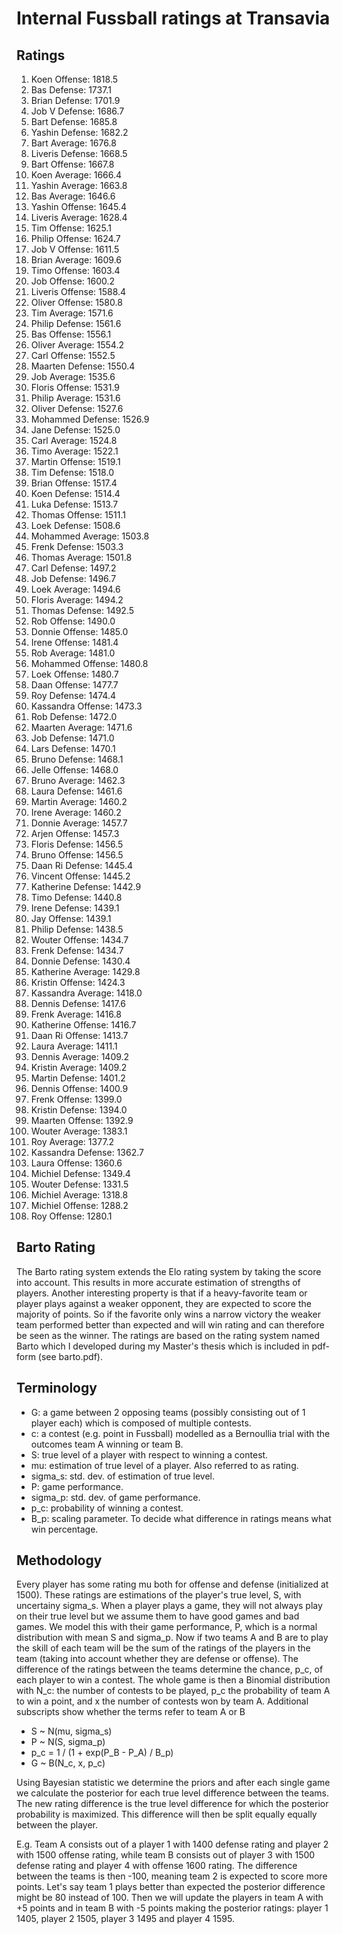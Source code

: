 # Internal Fussball ratings at Transavia
## Ratings
1. Koen Offense: 1818.5 
2. Bas Defense: 1737.1 
3. Brian Defense: 1701.9 
4. Job V Defense: 1686.7 
5. Bart Defense: 1685.8 
6. Yashin Defense: 1682.2 
7. Bart Average: 1676.8 
8. Liveris Defense: 1668.5 
9. Bart Offense: 1667.8 
10. Koen Average: 1666.4 
11. Yashin Average: 1663.8 
12. Bas Average: 1646.6 
13. Yashin Offense: 1645.4 
14. Liveris Average: 1628.4 
15. Tim Offense: 1625.1 
16. Philip Offense: 1624.7 
17. Job V Offense: 1611.5 
18. Brian Average: 1609.6 
19. Timo Offense: 1603.4 
20. Job Offense: 1600.2 
21. Liveris Offense: 1588.4 
22. Oliver Offense: 1580.8 
23. Tim Average: 1571.6 
24. Philip  Defense: 1561.6 
25. Bas Offense: 1556.1 
26. Oliver Average: 1554.2 
27. Carl Offense: 1552.5 
28. Maarten Defense: 1550.4 
29. Job Average: 1535.6 
30. Floris Offense: 1531.9 
31. Philip Average: 1531.6 
32. Oliver Defense: 1527.6 
33. Mohammed Defense: 1526.9 
34. Jane Defense: 1525.0 
35. Carl Average: 1524.8 
36. Timo Average: 1522.1 
37. Martin Offense: 1519.1 
38. Tim Defense: 1518.0 
39. Brian Offense: 1517.4 
40. Koen Defense: 1514.4 
41. Luka Defense: 1513.7 
42. Thomas Offense: 1511.1 
43. Loek Defense: 1508.6 
44. Mohammed Average: 1503.8 
45. Frenk  Defense: 1503.3 
46. Thomas Average: 1501.8 
47. Carl Defense: 1497.2 
48. Job  Defense: 1496.7 
49. Loek Average: 1494.6 
50. Floris Average: 1494.2 
51. Thomas Defense: 1492.5 
52. Rob Offense: 1490.0 
53. Donnie Offense: 1485.0 
54. Irene Offense: 1481.4 
55. Rob Average: 1481.0 
56. Mohammed Offense: 1480.8 
57. Loek Offense: 1480.7 
58. Daan Offense: 1477.7 
59. Roy Defense: 1474.4 
60. Kassandra Offense: 1473.3 
61. Rob Defense: 1472.0 
62. Maarten Average: 1471.6 
63. Job Defense: 1471.0 
64. Lars Defense: 1470.1 
65. Bruno Defense: 1468.1 
66. Jelle Offense: 1468.0 
67. Bruno Average: 1462.3 
68. Laura Defense: 1461.6 
69. Martin Average: 1460.2 
70. Irene Average: 1460.2 
71. Donnie Average: 1457.7 
72. Arjen Offense: 1457.3 
73. Floris Defense: 1456.5 
74. Bruno Offense: 1456.5 
75. Daan Ri Defense: 1445.4 
76. Vincent Offense: 1445.2 
77. Katherine Defense: 1442.9 
78. Timo Defense: 1440.8 
79. Irene Defense: 1439.1 
80. Jay Offense: 1439.1 
81. Philip Defense: 1438.5 
82. Wouter Offense: 1434.7 
83. Frenk Defense: 1434.7 
84. Donnie Defense: 1430.4 
85. Katherine Average: 1429.8 
86. Kristin Offense: 1424.3 
87. Kassandra Average: 1418.0 
88. Dennis Defense: 1417.6 
89. Frenk Average: 1416.8 
90. Katherine Offense: 1416.7 
91. Daan Ri Offense: 1413.7 
92. Laura Average: 1411.1 
93. Dennis Average: 1409.2 
94. Kristin Average: 1409.2 
95. Martin Defense: 1401.2 
96. Dennis Offense: 1400.9 
97. Frenk Offense: 1399.0 
98. Kristin Defense: 1394.0 
99. Maarten Offense: 1392.9 
100. Wouter Average: 1383.1 
101. Roy Average: 1377.2 
102. Kassandra Defense: 1362.7 
103. Laura Offense: 1360.6 
104. Michiel Defense: 1349.4 
105. Wouter Defense: 1331.5 
106. Michiel Average: 1318.8 
107. Michiel Offense: 1288.2 
108. Roy Offense: 1280.1 

## Barto Rating
The Barto rating system extends the Elo rating system by taking the score into account. This results in more accurate estimation of strengths of players. Another interesting property is that if a heavy-favorite team or player plays against a weaker opponent, they are expected to score the majority of points. So if the favorite only wins a narrow victory the weaker team performed better than expected and will win rating and can therefore be seen as the winner. The ratings are based on the rating system named Barto which I developed during my Master's thesis which is included in pdf-form (see barto.pdf).
## Terminology
- G: a game between 2 opposing teams (possibly consisting out of 1 player each) which is composed of multiple contests.
- c: a contest (e.g. point in Fussball) modelled as a Bernoullia trial with the outcomes team A winning or team B.
- S: true level of a player with respect to winning a contest.
- mu: estimation of true level of a player. Also referred to as rating.
- sigma_s: std. dev. of estimation of true level.
- P: game performance.
- sigma_p: std. dev. of game performance.
- p_c: probability of winning a contest.
- B_p: scaling parameter. To decide what difference in ratings means what win percentage.
## Methodology
Every player has some rating mu both for offense and defense (initialized at 1500). These ratings are estimations of the player's true level, S, with uncertainy sigma_s. When a player plays a game, they will not always play on their true level but we assume them to have good games and bad games. We model this with their game performance, P, which is a normal distribution with mean S and sigma_p. Now if two teams A and B are to play the skill of each team will be the sum of the ratings of the players in the team (taking into account whether they are defense or offense). The difference of the ratings between the teams determine the chance, p_c, of each player to win a contest. The whole game is then a Binomial distribution with N_c: the number of contests to be played, p_c the probability of team A to win a point, and x the number of contests won by team A. Additional subscripts show whether the terms refer to team A or B
- S ~ N(mu, sigma_s)
- P ~ N(S, sigma_p)
- p_c = 1 / (1 + exp(P_B - P_A) / B_p)
- G ~ B(N_c, x, p_c)

Using Bayesian statistic we determine the priors and after each single game we calculate the posterior for each true level difference between the teams. The new rating difference is the true level difference for which the posterior probability is maximized. This difference will then be split equally equally between the player. 

E.g. Team A consists out of a player 1 with 1400 defense rating and player 2 with 1500 offense rating, while team B consists out of player 3 with 1500 defense rating and player 4 with offense 1600 rating. The difference between the teams is then -100, meaning team 2 is expected to score more points. Let's say team 1 plays better than expected the posterior difference might be 80 instead of 100. Then we will update the players in team A with +5 points and in team B with -5 points making the posterior ratings: player 1 1405, player 2 1505, player 3 1495 and player 4 1595.